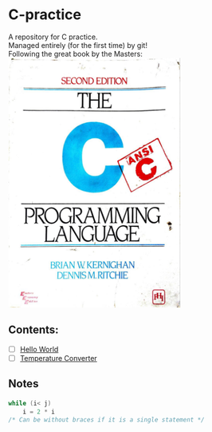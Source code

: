 # C-practice

A repository for C practice.<br/>
Managed entirely (for the first time) by git!<br/>
Following the great book by the Masters:<br/>
<img src='./c.jpg' alt='The C Programming Language by Brian Kernighan and Dennis Ritchie' height='500px'>

## Contents:
- [ ] [Hello World](https://github.com/syswraith/C-practice/blob/main/001_hello_word/hello_world.c)
- [ ] [Temperature Converter](https://github.com/syswraith/C-practice/blob/main/002_temperature_converter.c)

## Notes
```c
while (i< j)
    i = 2 * i
/* Can be without braces if it is a single statement */ 
```
